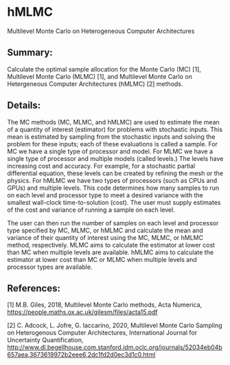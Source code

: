 # hMLMC
Multilevel Monte Carlo on Heterogeneous Computer Architectures

## Summary:
Calculate the optimal sample allocation for the Monte Carlo (MC) [1], Multilevel Monte Carlo (MLMC) [1], and Multilevel Monte Carlo on Hetergeneous Computer Architectures (hMLMC) [2] methods.

## Details: 
The MC methods (MC, MLMC, and hMLMC) are used to estimate the mean of a quantity of interest (estimator) for problems with stochastic inputs. This mean is estimated by sampling from the stochastic inputs and solving the problem for these inputs; each of these evaluations is called a sample. For MC we have a single type of processor and model. For MLMC we have a single type of processor and multiple models (called levels.) The levels have increasing cost and accuracy. For example, for a stochastic partial differential equation, these levels can be created by refining the mesh or the physics. For hMLMC we have two types of processors (such as CPUs and GPUs) and multiple levels. This code determines how many samples to run on each level and processor type to meet a desired variance with the smallest wall-clock time-to-solution (cost). The user must supply estimates of the cost and variance of running a sample on each level. 

The user can then run the number of samples on each level and processor type specified by MC, MLMC, or hMLMC and calculate the mean and variance of their quantity of interest using the MC, MLMC, or hMLMC method, respectively. MLMC aims to calculate the estimator at lower cost than MC when multiple levels are available. hMLMC aims to calculate the estimator at lower cost than MC or MLMC when multiple levels and processor types are available.

## References:
[1] M.B. Giles, 2018, Multilevel Monte Carlo methods, Acta Numerica, https://people.maths.ox.ac.uk/gilesm/files/acta15.pdf

[2] C. Adcock, L. Jofre, G. Iaccarino, 2020, Multilevel Monte Carlo Sampling on Heterogenous Computer Architectures, International Journal for Uncertainty Quantification, http://www.dl.begellhouse.com.stanford.idm.oclc.org/journals/52034eb04b657aea,3673619972b2eee6,2dc1fd2d0ec3d1c0.html
